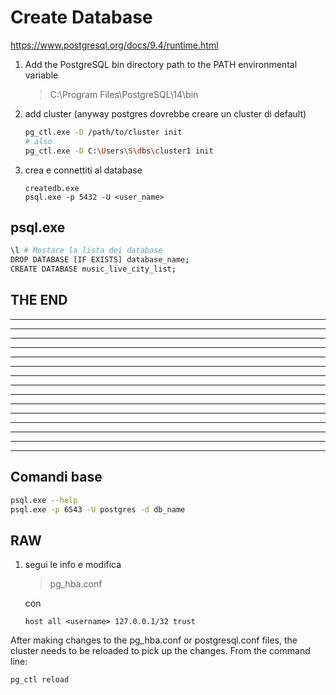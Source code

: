 Create Database
===

<https://www.postgresql.org/docs/9.4/runtime.html>

1) Add the PostgreSQL bin directory path to the PATH environmental variable
    > C:\Program Files\PostgreSQL\14\bin
2) add cluster (anyway postgres dovrebbe creare un cluster di default)

    ```bash
    pg_ctl.exe -D /path/to/cluster init
    # also
    pg_ctl.exe -D C:\Users\S\dbs\cluster1 init
    ```

3) crea e connettiti al database

    ```text
    createdb.exe
    psql.exe -p 5432 -U <user_name>
    ```

psql.exe
---

```bash
\l # Mostare la lista dei database
DROP DATABASE [IF EXISTS] database_name;
CREATE DATABASE music_live_city_list;
```

THE END
---

---
---
---
---
---
---
---
---
---
---
---
---
---
---
---

Comandi base
---

```bash
psql.exe --help
psql.exe -p 6543 -U postgres -d db_name
```

RAW
---

1) segui le info e modifica
    > pg_hba.conf

    con

    ```text
    host all <username> 127.0.0.1/32 trust
    ```

After making changes to the pg_hba.conf or postgresql.conf files, the cluster needs to be reloaded to pick up the changes.
From the command line:

```bash
pg_ctl reload
```
